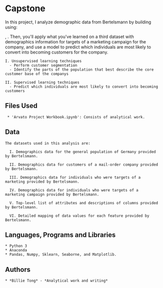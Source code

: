# Capstone

In this project, I analyze demographic data from Bertelsmann by building using: 

 , . Then, you'll apply what you've learned on a third dataset with demographics information for targets of a marketing campaign for the company, and use a model to predict which individuals are most likely to convert into becoming customers for the company.

    I. Unsupervised learning techniques
      - Perform customer segmentation
      - Identify the parts of the population that best describe the core customer base of the companys

    II. Supervised learning techniques
      - Predict which individuals are most likely to convert into becoming customers

## Files Used

     * 'Arvato Project Workbook.ipynb': Consists of analytical work. 

## Data
```
The datasets used in this analysis are:

  I. Demographics data for the general population of Germany provided by Bertelsmann.
    
  II. Demographics data for customers of a mail-order company provided by Bertelsmann.

  III. Demographics data for individuals who were targets of a marketing provided by Bertelsmann.
  
  IV. Demographics data for individuals who were targets of a marketing campaign provided by Bertelsmann.

  V. Top-level list of attributes and descriptions of columns provided by Bertelsmann.

  VI. Detailed mapping of data values for each feature provided by Bertelsmann.
```

## Languages, Programs and Libraries

    * Python 3
    * Anaconda
    * Pandas, Numpy, Sklearn, Seaborne, and Matplotlib.


## Authors

    * *Billie Tong* - *Analytical work and writing*

